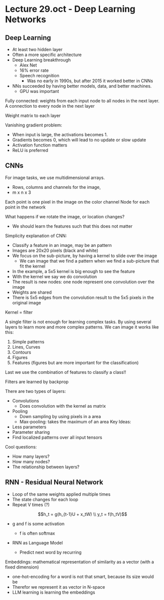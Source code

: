 # Lecture 29.oct - Deep Learning Networks 

## Deep Learning 

- At least two hidden layer 
- Often a more specific architecture
- Deep Learning breakthrough
  -  Alex Net
    - 16% error rate 
  - Speech recognition 
    - Was no early in 1990s, but after 2015 it worked better in CNNs
- NNs succeeded by having better models, data, and better machines. 
  - GPU was important 

Fully connected: weights from each input node to all nodes in the next layer. A connection to every node in the next layer

Weight matrix to each layer 

Vanishing gradient problem: 
- When input is large, the activations becomes 1.
- Gradients becomes 0, which will lead to no update or slow update
- Activation function matters
- ReLU is preferred


## CNNs 

For image tasks, we use multidimensional arrays. 
- Rows, columns and channels for the image,
- m x n x 3

Each point is one pixel in the image on the color channel
Node for each point in the network 

What happens if we rotate the image, or location changes?
- We should learn the features such that this does not matter 

Simplicity explanation of CNN:
- Classify a feature in an image, may be an pattern 
- Images are 20x20 pixels (black and white)
- We focus on the sub-picture, by having a kernel to slide over the image
  - We can image that we find a pattern when we find a sub-picture that fit the kernel
- In the example, a 5x5 kernel is big enough to see the feature 
- With the kernel we say we do convolution 
- The result is new nodes: one node represent one convolution over the image
- Weights are shared
- There is 5x5 edges from the convolution result to the 5x5 pixels in the original image

Kernel = filter

A single filter is not enough for learning complex tasks. 
By using several layers to learn more and more complex patterns.
We can image it works like this: 
1. Simple patterns
2. Lines, Curves
3. Contours
4. Figures
5. Features (figures but are more important for the classification)

Last we use the combination of features to classify a class!!


Filters are learned by backprop 

There are two types of layers:
- Convolutions
  - Does convolution with the kernel as matrix
- Pooling 
  - Down sampling by using pixels in a area
  - Max-pooling: takes the maximum of an area 
Key Ideas: 
- Less parameters
- Parameter sharing 
- Find localized patterns over all input tensors

Cool questions: 
- How many layers?
- How many nodes?
- The relationship between layers?


## RNN - Residual Neural Network 

- Loop of the same weights applied multiple times
- The state changes for each loop
- Repeat V times (?)

```math
h_t = g(h_{t-1}U + x_tW) \\
y_t = f(h_tV)
```

- g and f is some activation 
  - f is often softmax 

- RNN as Language Model
  - Predict next word by recurring 


Embeddings: mathematical representation of similarity as a vector (with a fixed dimension)
- one-hot-encoding for a word is not that smart, because its size would be 
- Therefor we represent it as vector in N-space
- LLM learning is learning the embeddings 